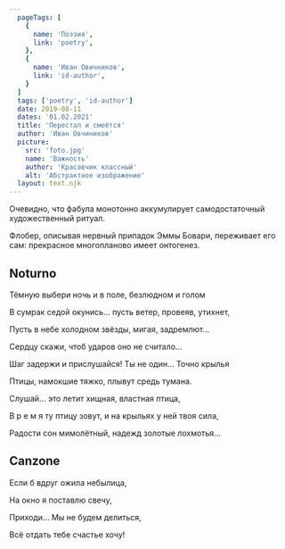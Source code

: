 ```yaml
---
  pageTags: [
    {
      name: 'Поэзия',
      link: 'poetry',
    }, 
    {
      name: 'Иван Овичников',
      link: 'id-author',
    }
  ]
  tags: ['poetry', 'id-author']
  date: 2019-08-11
  dates: '01.02.2021'
  title: 'Перестал и смеётся'
  author: 'Иван Овчиников'
  picture: 
    src: 'foto.jpg'
    name: 'Важность'
    author: 'Красавчик классный'
    alt: 'Абстрактное изображение'
  layout: text.njk
---
```


<section class="article-title">

Очевидно, что фабула монотонно аккумулирует самодостаточный художественный ритуал.

Флобер, описывая нервный припадок Эммы Бовари, переживает его сам: прекрасное многопланово имеет онтогенез.

</section>

<section class="poem">

<div>

## Noturno

Тёмную выбери ночь и в поле, безлюдном и голом

В сумрак седой окунись... пусть ветер, провеяв, утихнет,

Пусть в небе холодном звёзды, мигая, задремлют...

Сердцу скажи, чтоб ударов оно не считало...

Шаг задержи и прислушайся! Ты не один... Точно крылья

Птицы, намокшие тяжко, плывут средь тумана.

Слушай... это летит хищная, властная птица,

В р е м я ту птицу зовут, и на крыльях у ней твоя сила,

Радости сон мимолётный, надежд золотые лохмотья...

</div>

<div>

## Canzone

Если б вдруг ожила небылица,

На окно я поставлю свечу,

Приходи... Мы не будем делиться,

Всё отдать тебе счастье хочу!

</div>

</section>
